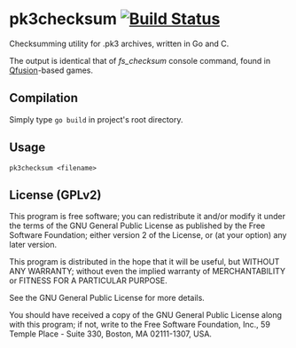 pk3checksum [![Build Status](https://travis-ci.org/Qfusion/pk3checksum.svg?branch=master)](https://travis-ci.org/Qfusion/pk3checksum)
=======

Checksumming utility for .pk3 archives, written in Go and C.

The output is identical that of *fs_checksum* console command, found in <a href="http://www.qfusion.net">Qfusion</a>-based games.

## Compilation

Simply type `go build` in project's root directory.

## Usage

`pk3checksum <filename>`

## License (GPLv2)

This program is free software; you can redistribute it and/or
modify it under the terms of the GNU General Public License
as published by the Free Software Foundation; either version 2
of the License, or (at your option) any later version.

This program is distributed in the hope that it will be useful,
but WITHOUT ANY WARRANTY; without even the implied warranty of
MERCHANTABILITY or FITNESS FOR A PARTICULAR PURPOSE.

See the GNU General Public License for more details.

You should have received a copy of the GNU General Public License
along with this program; if not, write to the Free Software
Foundation, Inc., 59 Temple Place - Suite 330, Boston, MA  02111-1307, USA.
